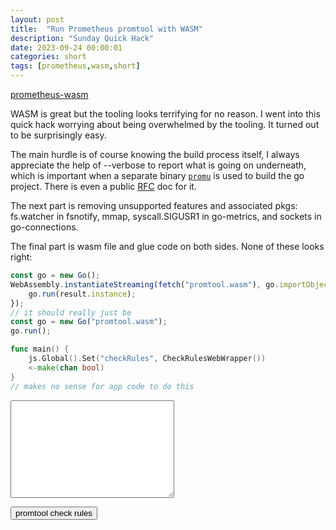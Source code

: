 ```yaml
---
layout: post
title:  "Run Prometheus promtool with WASM"
description: "Sunday Quick Hack"
date: 2023-09-24 00:00:01
categories: short
tags: [prometheus,wasm,short]
---
```

[prometheus-wasm](https://github.com/josherich/prometheus-wasm)

WASM is great but the tooling looks terrifying for no reason. I went into this quick hack worrying about being overwhelmed by the tooling. It turned out to be surprisingly easy.

The main hurdle is of course knowing the build process itself, I always appreciate the help of --verbose to report what is going on underneath, which is important when a separate binary [`promu`](https://github.com/prometheus/promu) is used to build the go project. There is even a public [RFC](https://docs.google.com/document/d/1Ql-f_aThl-2eB5v3QdKV_zgBdetLLbdxxChpy-TnWSE/edit#heading=h.24x0bg1hyuak) doc for it.

The next part is removing unsupported features and associated pkgs: fs.watcher in fsnotify, mmap, syscall.SIGUSR1 in go-metrics, and sockets in go-connections.

The final part is wasm file and glue code on both sides. None of these looks right:
```js
const go = new Go();
WebAssembly.instantiateStreaming(fetch("promtool.wasm"), go.importObject).then((result) => {
    go.run(result.instance);
});
// it should really just be
const go = new Go("promtool.wasm");
go.run();
```

```go
func main() {
	js.Global().Set("checkRules", CheckRulesWebWrapper())
	<-make(chan bool)
}
// makes no sense for app code to do this
```


<textarea name="" id="rules" cols="30" rows="10"></textarea>
<button id="check_rules" onclick="checkRules()">promtool check rules</button>

<script src="../../js/wasm_exec.js"></script>
<script>
            const go = new Go();
            WebAssembly.instantiateStreaming(fetch("../../js/promtool.wasm"), go.importObject).then((result) => {
                go.run(result.instance);
                const example = `groups:
  - name: example
    rules:
    - record: code:prometheus_http_requests_total:sum
      expr: sum by (code) (prometheus_http_requests_total)`;
            const res = checkRules(example);
            console.log(`Result of "promtool check rules"`, res);

            document.getElementById("rules").value = example;
            document.getElementById("check_rules").onclick = () => {
                const rules = document.getElementById("rules").value;
                const res = checkRules(rules);
                window.alert(res);
            };
        });
        </script>